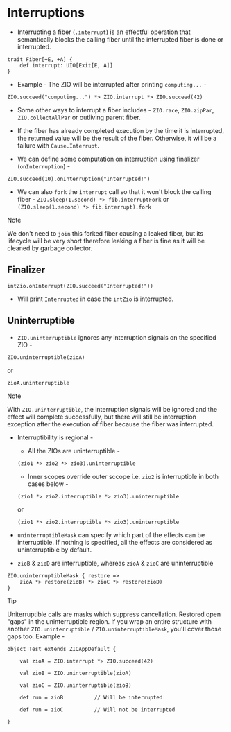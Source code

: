 # Interruptions

- Interrupting a fiber (`.interrupt`) is an effectful operation that semantically blocks the calling fiber until the interrupted fiber is done or interrupted.
```
trait Fiber[+E, +A] {
    def interrupt: UIO[Exit[E, A]]
}
```

- Example - The ZIO will be interrupted after printing `computing...` -
```
ZIO.succeed("computing...") *> ZIO.interrupt *> ZIO.succeed(42)
```

- Some other ways to interrupt a fiber includes - `ZIO.race`, `ZIO.zipPar`, `ZIO.collectAllPar` or outliving parent fiber.

- If the fiber has already completed execution by the time it is interrupted, the returned value will be the result of the fiber. Otherwise, it will be a failure with `Cause.Interrupt`.

- We can define some computation on interruption using finalizer (`onInterruption`) - 
```
ZIO.succeed(10).onInterruption("Interrupted!")
```

- We can also `fork` the `interrupt` call so that it won't block the calling fiber -
`ZIO.sleep(1.second) *> fib.interruptFork`
or
`(ZIO.sleep(1.second) *> fib.interrupt).fork`

> [!NOTE]
> We don't need to `join` this forked fiber causing a leaked fiber, but its lifecycle will be very short therefore leaking a fiber is fine as it will be cleaned by garbage collector.

## Finalizer

```
intZio.onInterrupt(ZIO.succeed("Interrupted!"))
```

- Will print `Interrupted` in case the `intZio` is interrupted.

## Uninterruptible

- `ZIO.uninterruptible` ignores any interruption signals on the specified ZIO -
```
ZIO.uninterruptible(zioA)
```
or
```
zioA.uninterruptible
```

> [!NOTE]
> With `ZIO.uninterruptible`, the interruption signals will be ignored and the effect will complete successfully, but there will still be interruption exception after the execution of fiber because the fiber was interrupted.

- Interruptibility is regional -
    - All the ZIOs are uninterruptible -
    ```
    (zio1 *> zio2 *> zio3).uninterruptible
    ```

    - Inner scopes override outer sccope i.e. `zio2` is interruptible in both cases below -
    ```
    (zio1 *> zio2.interruptible *> zio3).uninterruptible
    ```
    or
    ```
    (zio1 *> zio2.interruptible *> zio3).uninterruptible
    ```

- `uninterruptibleMask` can specify which part of the effects can be interruptible. If nothing is specified, all the effects are considered as uninterruptible by default.

- `zioB` & `zioD` are interruptible, whereas `zioA` & `zioC` are uninterruptible
```
ZIO.uninterruptibleMask { restore =>
    zioA *> restore(zioB) *> zioC *> restore(zioD)
}
```

> [!TIP]
> Uniterruptible calls are masks which suppress cancellation. Restored open "gaps" in the uninterruptible region. If you wrap an entire structure with another `ZIO.uninterruptible` / `ZIO.uninterruptibleMask`, you'll cover those gaps too. Example -
```
object Test extends ZIOAppDefault {
    
    val zioA = ZIO.interrupt *> ZIO.succeed(42)

    val zioB = ZIO.uninterruptible(zioA)

    val zioC = ZIO.uninterruptible(zioB)

    def run = zioB          // Will be interrupted

    def run = zioC          // Will not be interrupted

}
```

